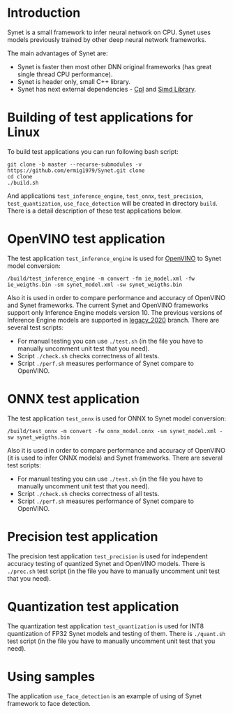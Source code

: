 Introduction
============

Synet is a small framework to infer neural network on CPU. Synet uses models previously trained by other deep neural network frameworks.

The main advantages  of Synet are:

* Synet is faster then most other DNN original frameworks (has great single thread CPU performance).
* Synet is header only, small C++ library.
* Synet has next external dependencies - [Cpl](https://github.com/ermig1979/Cpl) and [Simd Library](https://github.com/ermig1979/Simd).

Building of test applications for Linux
==============================
To build test applications you can run following bash script:

    git clone -b master --recurse-submodules -v https://github.com/ermig1979/Synet.git clone
    cd clone
    ./build.sh

And applications `test_inference_engine`, `test_onnx`, `test_precision`, `test_quantization`, `use_face_detection` will be created in directory `build`.
There is a detail description of these test applications below.

OpenVINO test application
========================
The test application `test_inference_engine` is used for [OpenVINO](https://github.com/openvinotoolkit/openvino) to Synet model conversion:

    /build/test_inference_engine -m convert -fm ie_model.xml -fw ie_weigths.bin -sm synet_model.xml -sw synet_weigths.bin

Also it is used in order to compare performance and accuracy of OpenVINO and Synet frameworks.
The current Synet and OpenVINO frameworks support only Inference Engine models version 10. 
The previous versions of Inference Engine models are supported in [legacy_2020](https://github.com/ermig1979/Synet/tree/legacy_2020) branch.
There are several test scripts:

* For manual testing you can use `./test.sh` (in the file you have to manually uncomment unit test that you need).
* Script `./check.sh` checks correctness of all tests.
* Script `./perf.sh` measures performance of Synet compare to OpenVINO.


ONNX test application
========================
The test application `test_onnx` is used for ONNX to Synet model conversion:

    /build/test_onnx -m convert -fw onnx_model.onnx -sm synet_model.xml -sw synet_weigths.bin

Also it is used in order to compare performance and accuracy of OpenVINO (it is used to infer ONNX models) and Synet frameworks.
There are several test scripts:

* For manual testing you can use `./test.sh` (in the file you have to manually uncomment unit test that you need).
* Script `./check.sh` checks correctness of all tests.
* Script `./perf.sh` measures performance of Synet compare to OpenVINO.

Precision test application
========================
The precision test application `test_precision` is used for independent accuracy testing of quantized Synet and OpenVINO models.
There is `./prec.sh` test script (in the file you have to manually uncomment unit test that you need).

Quantization test application
========================
The quantization test application `test_quantization` is used for INT8 quantization of FP32 Synet models and testing of them.
There is `./quant.sh` test script (in the file you have to manually uncomment unit test that you need).

Using samples
=======================================
The application `use_face_detection` is an example of using of Synet framework to face detection.


